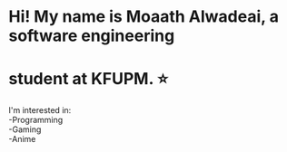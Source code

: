 # Hi! My name is Moaath Alwadeai, a software engineering  
# student at KFUPM. ⭐  
I'm interested in:   
-Programming  
-Gaming  
-Anime  
